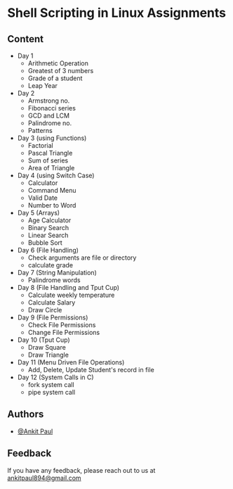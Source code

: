 # Shell Scripting in Linux Assignments

## Content

- Day 1
  - Arithmetic Operation
  - Greatest of 3 numbers
  - Grade of a student
  - Leap Year
- Day 2
  - Armstrong no.
  - Fibonacci series
  - GCD and LCM
  - Palindrome no.
  - Patterns
- Day 3 (using Functions)
  - Factorial
  - Pascal Triangle
  - Sum of series
  - Area of Triangle
- Day 4 (using Switch Case)
  - Calculator
  - Command Menu
  - Valid Date
  - Number to Word
- Day 5 (Arrays)
  - Age Calculator
  - Binary Search
  - Linear Search
  - Bubble Sort
- Day 6 (File Handling)
  - Check arguments are file or directory
  - calculate grade
- Day 7 (String Manipulation)
  - Palindrome words
- Day 8 (File Handling and Tput Cup)
  - Calculate weekly temperature
  - Calculate Salary
  - Draw Circle
- Day 9 (File Permissions)
  - Check File Permissions
  - Change File Permissions
- Day 10 (Tput Cup)
  - Draw Square
  - Draw Triangle
- Day 11 (Menu Driven File Operations)
  - Add, Delete, Update Student's record in file
- Day 12 (System Calls in C)
  - fork system call
  - pipe system call

## Authors

- [@Ankit Paul](https://github.com/Ankit-AP-Paul)

## Feedback

If you have any feedback, please reach out to us at ankitpaul894@gmail.com
